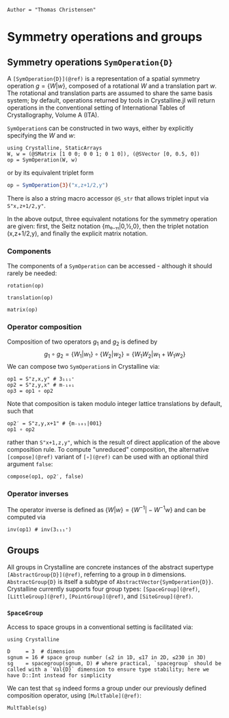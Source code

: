 ```@meta
Author = "Thomas Christensen"
```

# Symmetry operations and groups

## Symmetry operations `SymOperation{D}`

A `[SymOperation{D}](@ref)` is a representation of a spatial symmetry operation $g=\{W|w\}$, composed of a rotational $W$ and a translation part $w$.
The rotational and translation parts are assumed to share the same basis system; by default, operations returned by tools in Crystalline.jl will return operations in the conventional setting of International Tables of Crystallography, Volume A (ITA).

`SymOperation`s can be constructed in two ways, either by explicitly specifying the $W$ and $w$:

```@example operations
using Crystalline, StaticArrays
W, w = (@SMatrix [1 0 0; 0 0 1; 0 1 0]), (@SVector [0, 0.5, 0])
op = SymOperation(W, w)
```
or by its equivalent triplet form
```julia
op = SymOperation{3}("x,z+1/2,y")
```
There is also a string macro accessor `@S_str` that allows triplet input via `S"x,z+1/2,y"`.

In the above output, three equivalent notations for the symmetry operation are given: first, the Seitz notation {m₀₋₁₁|0,½,0}, then the triplet notation (x,z+1/2,y), and finally the explicit matrix notation.

### Components
The components of a `SymOperation` can be accessed - although it should rarely be needed:
```@example operations
rotation(op)
```
```@example operations
translation(op)
```
```@example operations
matrix(op)
```

### Operator composition
Composition of two operators $g_1$ and $g_2$ is defined by 
$$
g_1 ∘ g_2 = \{W_1|w_1\}∘\{W_2|w_2\} = \{W_1W_2|w_1 + W_1w_2\}
$$
We can compose two `SymOperation`s in Crystalline via:
```@example operations
op1 = S"z,x,y" # 3₁₁₁⁺
op2 = S"z,y,x" # m₋₁₀₁
op3 = op1 ∘ op2
```
Note that composition is taken modulo integer lattice translations by default, such that
```@example operations
op2′ = S"z,y,x+1" # {m₋₁₀₁|001}
op1 ∘ op2
```
rather than `S"x+1,z,y"`, which is the result of direct application of the above composition rule.
To compute "unreduced" composition, the alternative `[compose](@ref)` variant of `[∘](@ref)` can be used with an optional third argument `false`:
```@example operations
compose(op1, op2′, false)
```

### Operator inverses
The operator inverse is defined as $\{W|w\} = \{W^{-1}|-W^{-1}w\}$ and can be computed via
```@example operations
inv(op1) # inv(3₁₁₁⁺)
```

## Groups
All groups in Crystalline are concrete instances of the abstract supertype `[AbstractGroup{D}](@ref)`, referring to a group in `D` dimensions. `AbstractGroup{D}` is itself a subtype of `AbstractVector{SymOperation{D}}`.
Crystalline currently supports four group types: `[SpaceGroup](@ref)`, `[LittleGroup](@ref)`, `[PointGroup](@ref)`, and `[SiteGroup](@ref)`.

### `SpaceGroup`

Access to space groups in a conventional setting is facilitated via:
```@example spacegroup
using Crystalline

D     = 3  # dimension
sgnum = 16 # space group number (≤2 in 1D, ≤17 in 2D, ≤230 in 3D)
sg    = spacegroup(sgnum, D) # where practical, `spacegroup` should be called with a `Val{D}` dimension to ensure type stability; here we have D::Int instead for simplicity
```
We can test that `sg` indeed forms a group under our previously defined composition operator, using `[MultTable](@ref)`:
```@example spacegroup
MultTable(sg)
```